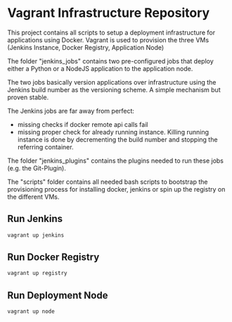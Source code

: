Vagrant Infrastructure Repository
============

This project contains all scripts to setup a deployment infrastructure for
applications using Docker.
Vagrant is used to provision the three VMs (Jenkins Instance, Docker Registry, Application Node)

The folder "jenkins_jobs" contains two pre-configured jobs that deploy either a
Python or a NodeJS application to the application node.

The two jobs basically version applications over infrastructure using the Jenkins
build number as the versioning scheme. A simple mechanism but proven stable.

The Jenkins jobs are far away from perfect:
- missing checks if docker remote api calls fail
- missing proper check for already running instance. Killing running instance is done by decrementing the build number and stopping the referring container.


The folder "jenkins_plugins" contains the plugins needed to run these jobs (e.g. the Git-Plugin).

The "scripts" folder contains all needed bash scripts to bootstrap the provisioning
process for installing docker, jenkins or spin up the registry on the different VMs.


Run Jenkins
-----------

```bash
vagrant up jenkins
```

Run Docker Registry
--------------

```bash
vagrant up registry
```

Run Deployment Node
--------------

```bash
vagrant up node
```
